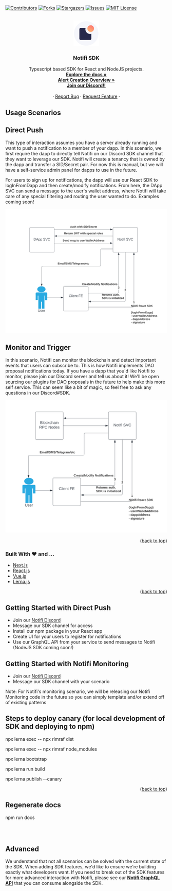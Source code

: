 <div id="top"></div>

[![Contributors][contributors-shield]][contributors-url]
[![Forks][forks-shield]][forks-url]
[![Stargazers][stars-shield]][stars-url]
[![Issues][issues-shield]][issues-url]
[![MIT License][license-shield]][license-url]



<!-- PROJECT LOGO -->
<br />
<div align="center">
  <a href="https://github.com/notifi-network/notifi-sdk-ts">
    <img src="images/logo.jpg" alt="Logo" width="80" height="80">
  </a>

  <h3 align="center">Notifi SDK</h3>

  <p align="center">
    Typescript based SDK for React and NodeJS projects.
    <br />
    <a href="https://notifi-network.github.io/notifi-sdk-ts/"><strong>Explore the docs »</strong></a><br />
    <a href="https://docs.notifi.network/AlertCreateGuide.html"><strong>Alert Creation Overview »</strong></a>
    <br />
    <a href="https://discord.gg/nAqR3mk3rv"><strong>Join our Discord!!</strong></a>
    <br />
    <br />
    ·
    <a href="https://github.com/notifi-network/notifi-sdk-ts/issues">Report Bug</a>
    ·
    <a href="https://github.com/notifi-network/notifi-sdk-ts/issues">Request Feature</a>
    ·
  </p>
</div>



<!-- ABOUT THE PROJECT -->
## Usage Scenarios
<h2>Direct Push</h2>
This type of interaction assumes you have a server already running and want to push a notification to a member of your dapp. In this scenario, we first require the dapp to directly tell Notifi on our Discord SDK channel that they want to leverage our SDK. Notifi will create a tenancy that is owned by the dapp and transfer a SID/Secret pair. For now this is manual, but we will have a self-service admin panel for dapps to use in the future.

For users to sign up for notifications, the dapp will use our React SDK to logInFromDapp and then create/modify notifications. From here, the DApp SVC can send a message to the user's wallet address, where Notifi will take care of any special filtering and routing the user wanted to do. Examples coming soon!


![Direct Push Diagram][scenario-push-diagram]

<h2>Monitor and Trigger</h2>
In this scenario, Notifi can monitor the blockchain and detect important events that users can subscribe to. This is how Notifi implements DAO proposal notifications today. If you have a dapp that you'd like Notifi to monitor, please join our Discord server and tell us about it! We'll be open sourcing our plugins for DAO proposals in the future to help make this more self service. This can seem like a bit of magic, so feel free to ask any questions in our Discord#SDK.

![Monitoring Diagram][scenario-monitor-diagram]

<p align="right">(<a href="#top">back to top</a>)</p>



### Built With ❤️ and ...



* [Next.js](https://nextjs.org/)
* [React.js](https://reactjs.org/)
* [Vue.js](https://vuejs.org/)
* [Lerna.js](https://lerna.js.org/)

<p align="right">(<a href="#top">back to top</a>)</p>



<!-- GETTING STARTED -->
## Getting Started with Direct Push
 - Join our <a href="https://discord.gg/nAqR3mk3rv">Notifi Discord</a>
 - Message our SDK channel for access
 - Install our npm package in your React app
 - Create UI for your users to register for notifications
 - Use our GraphQL API from your service to send messages to Notifi (NodeJS SDK coming soon!)

## Getting Started with Notifi Monitoring
 - Join our <a href="https://discord.gg/nAqR3mk3rv">Notifi Discord</a>
 - Message our SDK channel with your scenario

Note: For Notifi's monitoring scenario, we will be releasing our Notifi Monitoring code in the future so you can simply template and/or extend off of existing patterns


## Steps to deploy canary (for local development of SDK and deploying to npm)
npx lerna exec -- npx rimraf dist

npx lerna exec -- npx rimraf node_modules

npx lerna bootstrap

npx lerna run build

npx lerna publish --canary





<p align="right">(<a href="#top">back to top</a>)</p>






<!-- MARKDOWN LINKS & IMAGES -->
<!-- https://www.markdownguide.org/basic-syntax/#reference-style-links -->
[contributors-shield]: https://img.shields.io/github/contributors/notifi-network/notifi-sdk-ts.svg?style=for-the-badge
[contributors-url]: https://github.com/notifi-network/notifi-sdk-ts/graphs/contributors
[forks-shield]: https://img.shields.io/github/forks/notifi-network/notifi-sdk-ts.svg?style=for-the-badge
[forks-url]: https://github.com/notifi-network/notifi-sdk-ts/network/members
[stars-shield]: https://img.shields.io/github/stars/notifi-network/notifi-sdk-ts.svg?style=for-the-badge
[stars-url]: https://github.com/notifi-network/notifi-sdk-ts/stargazers
[issues-shield]: https://img.shields.io/github/issues/notifi-network/notifi-sdk-ts.svg?style=for-the-badge
[issues-url]: https://github.com/notifi-network/notifi-sdk-ts/issues
[license-shield]: https://img.shields.io/github/license/notifi-network/notifi-sdk-ts.svg?style=for-the-badge
[license-url]: https://github.com/notifi-network/notifi-sdk-ts/blob/main/LICENSE.txt
[scenario-push-diagram]: images/push_diagram.svg
[scenario-monitor-diagram]: images/monitor_diagram.svg


## Regenerate docs
npm run docs

<br/>
<br/>

## Advanced
We understand that not all scenarios can be solved with the current state of the SDK. When adding SDK features, we'd like to ensure we're building exactly what developers want. If you need to break out of the SDK features for more advanced interaction with Notifi, please see our <a href="https://docs.notifi.network"><strong>Notifi GraphQL API</strong></a> that you can consume alongside the SDK.